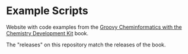 # Example Scripts

Website with code examples from the [Groovy Cheminformatics with the Chemistry Development Kit](http://www.lulu.com/shop/egon-willighagen/groovy-cheminformatics-with-the-chemistry-development-kit/paperback/product-22051359.html) book.

The "releases" on this repository match the releases of the book.
